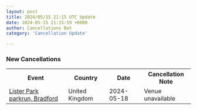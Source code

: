 ```yaml
---
layout: post
title: 2024/05/15 21:15 UTC Update
date: 2024-05-15 21:15:19 +0000
author: Cancellations Bot
category: 'Cancellation Update'

---
```


<h3>New Cancellations</h3>
<div class='hscrollable'>
<table style='width: 100%'>
    <tr>
        <th>Event</th>
        <th>Country</th>
        <th>Date</th>
        <th>Cancellation Note</th>
    </tr>
    <tr>
        <td><a href="https://www.parkrun.org.uk/listerpark">Lister Park parkrun, Bradford</a></td>
        <td>United Kingdom</td>
        <td>2024-05-18</td>
        <td>Venue unavailable</td>
    </tr>
</table>
</div>
